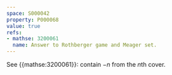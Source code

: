 ```yaml
---
space: S000042
property: P000068
value: true
refs:
- mathse: 3200061
  name: Answer to Rothberger game and Meager set.
---
```


See {{mathse:3200061}}: contain $-n$ from the $n$th cover.
